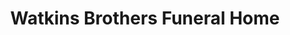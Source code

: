 ---
title: "Watkins Brothers Funeral Home"
url: /durand/watkins-brothers-funeral-home/
shop: funeral directors
---